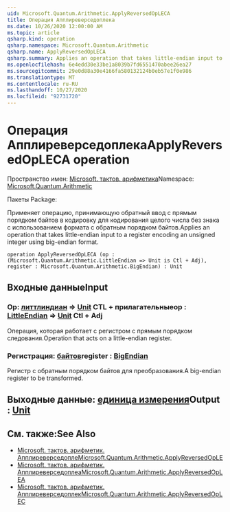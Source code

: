 ```yaml
---
uid: Microsoft.Quantum.Arithmetic.ApplyReversedOpLECA
title: Операция Апплиреверседоплека
ms.date: 10/26/2020 12:00:00 AM
ms.topic: article
qsharp.kind: operation
qsharp.namespace: Microsoft.Quantum.Arithmetic
qsharp.name: ApplyReversedOpLECA
qsharp.summary: Applies an operation that takes little-endian input to a register encoding an unsigned integer using big-endian format.
ms.openlocfilehash: 6e4edd30e33be1a8039b7fd6551470abee26ea27
ms.sourcegitcommit: 29e0d88a30e4166fa580132124b0eb57e1f0e986
ms.translationtype: MT
ms.contentlocale: ru-RU
ms.lasthandoff: 10/27/2020
ms.locfileid: "92731720"
---
```

# <a name="applyreversedopleca-operation"></a><span data-ttu-id="e58d5-102">Операция Апплиреверседоплека</span><span class="sxs-lookup"><span data-stu-id="e58d5-102">ApplyReversedOpLECA operation</span></span>

<span data-ttu-id="e58d5-103">Пространство имен: [Microsoft. тактов. арифметика](xref:Microsoft.Quantum.Arithmetic)</span><span class="sxs-lookup"><span data-stu-id="e58d5-103">Namespace: [Microsoft.Quantum.Arithmetic](xref:Microsoft.Quantum.Arithmetic)</span></span>

<span data-ttu-id="e58d5-104">Пакеты [](https://nuget.org/packages/)</span><span class="sxs-lookup"><span data-stu-id="e58d5-104">Package: [](https://nuget.org/packages/)</span></span>


<span data-ttu-id="e58d5-105">Применяет операцию, принимающую обратный ввод с прямым порядком байтов в кодировку для кодирования целого числа без знака с использованием формата с обратным порядком байтов.</span><span class="sxs-lookup"><span data-stu-id="e58d5-105">Applies an operation that takes little-endian input to a register encoding an unsigned integer using big-endian format.</span></span>

```qsharp
operation ApplyReversedOpLECA (op : (Microsoft.Quantum.Arithmetic.LittleEndian => Unit is Ctl + Adj), register : Microsoft.Quantum.Arithmetic.BigEndian) : Unit
```


## <a name="input"></a><span data-ttu-id="e58d5-106">Входные данные</span><span class="sxs-lookup"><span data-stu-id="e58d5-106">Input</span></span>

### <a name="op--littleendian--unit-ctl--adj"></a><span data-ttu-id="e58d5-107">Op: [литтлиндиан](xref:Microsoft.Quantum.Arithmetic.LittleEndian) => [Unit](xref:microsoft.quantum.lang-ref.unit) CTL + прилагательные</span><span class="sxs-lookup"><span data-stu-id="e58d5-107">op : [LittleEndian](xref:Microsoft.Quantum.Arithmetic.LittleEndian) => [Unit](xref:microsoft.quantum.lang-ref.unit) Ctl + Adj</span></span>

<span data-ttu-id="e58d5-108">Операция, которая работает с регистром с прямым порядком следования.</span><span class="sxs-lookup"><span data-stu-id="e58d5-108">Operation that acts on a little-endian register.</span></span>


### <a name="register--bigendian"></a><span data-ttu-id="e58d5-109">Регистрация: [байтов](xref:Microsoft.Quantum.Arithmetic.BigEndian)</span><span class="sxs-lookup"><span data-stu-id="e58d5-109">register : [BigEndian](xref:Microsoft.Quantum.Arithmetic.BigEndian)</span></span>

<span data-ttu-id="e58d5-110">Регистр с обратным порядком байтов для преобразования.</span><span class="sxs-lookup"><span data-stu-id="e58d5-110">A big-endian register to be transformed.</span></span>



## <a name="output--unit"></a><span data-ttu-id="e58d5-111">Выходные данные: [единица измерения](xref:microsoft.quantum.lang-ref.unit)</span><span class="sxs-lookup"><span data-stu-id="e58d5-111">Output : [Unit](xref:microsoft.quantum.lang-ref.unit)</span></span>



## <a name="see-also"></a><span data-ttu-id="e58d5-112">См. также:</span><span class="sxs-lookup"><span data-stu-id="e58d5-112">See Also</span></span>

- [<span data-ttu-id="e58d5-113">Microsoft. тактов. арифметик. Апплиреверседопле</span><span class="sxs-lookup"><span data-stu-id="e58d5-113">Microsoft.Quantum.Arithmetic.ApplyReversedOpLE</span></span>](xref:Microsoft.Quantum.Arithmetic.ApplyReversedOpLE)
- [<span data-ttu-id="e58d5-114">Microsoft. тактов. арифметик. Апплиреверседоплеа</span><span class="sxs-lookup"><span data-stu-id="e58d5-114">Microsoft.Quantum.Arithmetic.ApplyReversedOpLEA</span></span>](xref:Microsoft.Quantum.Arithmetic.ApplyReversedOpLEA)
- [<span data-ttu-id="e58d5-115">Microsoft. тактов. арифметик. Апплиреверседоплек</span><span class="sxs-lookup"><span data-stu-id="e58d5-115">Microsoft.Quantum.Arithmetic.ApplyReversedOpLEC</span></span>](xref:Microsoft.Quantum.Arithmetic.ApplyReversedOpLEC)